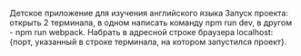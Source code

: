 Детское приложение для изучения английского языка
Запуск проекта: открыть 2 терминала, в одном написать команду npm run dev, в другом - npm run webpack.
Набрать в адресной строке браузера localhost:{порт, указанный в строке терминала, на котором запустился проект}.
